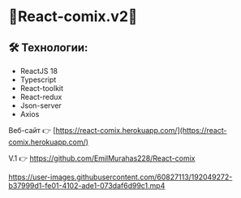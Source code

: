 # 📘React-comix.v2📘

## 🛠 Технологии:
- ReactJS 18
- Typescript
- React-toolkit
- React-redux
- Json-server
- Axios

Веб-сайт 👉 [https://react-comix.herokuapp.com/](https://react-comix.herokuapp.com/)


V.1 👉 https://github.com/EmilMurahas228/React-comix

https://user-images.githubusercontent.com/60827113/192049272-b37999d1-fe01-4102-ade1-073daf6d99c1.mp4

